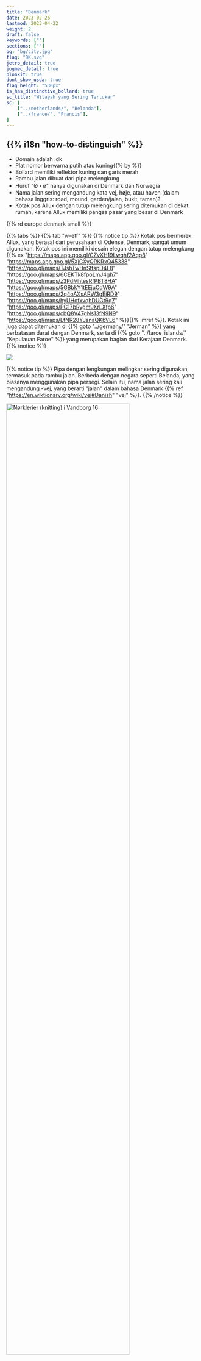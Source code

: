 ```yaml
---
title: "Denmark"
date: 2023-02-26
lastmod: 2023-04-22
weight: 2
draft: false
keywords: [""]
sections: [""]
bg: "bg/city.jpg"
flag: "DK.svg"
jetro_detail: true
jogmec_detail: true
plonkit: true
dont_show_usda: true
flag_height: "530px"
is_has_distinctive_bollard: true
sc_title: "Wilayah yang Sering Tertukar"
sc: [
    ["../netherlands/", "Belanda"],
    ["../france/", "Prancis"],
]
---
```


<div class="main-desciption country-description">
    <h2 class="section-title">{{% i18n "how-to-distinguish" %}}</h2>
    <ul class="rule-list">
        <li>Domain adalah <span class="quiz">.dk</span></li>
        <li>Plat nomor berwarna <span class="quiz">putih atau kuning</span>{{% by %}}</li>
        <li>Bollard memiliki <span class="quiz">reflektor kuning dan garis merah</span></li>
        <li>Rambu jalan dibuat dari <span class="quiz">pipa melengkung</span></li>
        <li>Huruf "Ø・ø" hanya digunakan di Denmark dan <span class="quiz">Norwegia</span></li>
        <li class="no-evidence">Nama jalan sering mengandung kata <span class="quiz">vej</span>, høje, atau haven (dalam bahasa Inggris: road, mound, garden/jalan, bukit, taman)?</li>
        <li class="no-evidence">Kotak pos Allux dengan <span class="quiz">tutup melengkung</span> sering ditemukan di dekat rumah, karena Allux memiliki pangsa pasar yang besar di Denmark</li>
    </ul>
    {{% rd europe denmark small %}}
</div>

{{% tabs %}}
{{% tab "w-etf" %}}
{{% notice tip %}}
Kotak pos bermerek Allux, yang berasal dari perusahaan di Odense, Denmark, sangat umum digunakan. Kotak pos ini memiliki desain elegan dengan tutup melengkung {{% ex "https://maps.app.goo.gl/CZvXH19Lwqhf2Aqp8" "https://maps.app.goo.gl/5XjCXyQRKRxQ45338" "https://goo.gl/maps/TJshTwHnStfspD4L8" "https://goo.gl/maps/6CEKTk8fpoLmJ4gh7" "https://goo.gl/maps/z3PdMhtesRfPBT8HA" "https://goo.gl/maps/5GBbkY1tEEjuCdW9A" "https://goo.gl/maps/2q4oAXsARW3gEjRD9" "https://goo.gl/maps/hyUHofxvqhDUGt9q7" "https://goo.gl/maps/PC17bRygm9XrLXtp6" "https://goo.gl/maps/cbQ8V47gNs13fN9N9" "https://goo.gl/maps/LfNR28YJsnaQKbVL6" %}}{{% imref %}}. Kotak ini juga dapat ditemukan di {{% goto "../germany/" "Jerman" %}} yang berbatasan darat dengan Denmark, serta di {{% goto "../faroe_islands/" "Kepulauan Faroe" %}} yang merupakan bagian dari Kerajaan Denmark.
{{% /notice %}}
<div class="googlemap-if">
<img src="2024-10-15-23-20-20.png">
</div>

{{% notice tip %}}
Pipa dengan <span class="quiz">lengkungan melingkar</span> sering digunakan, termasuk pada rambu jalan. Berbeda dengan negara seperti Belanda, yang biasanya menggunakan pipa persegi. Selain itu, nama jalan sering kali mengandung <span class="quiz">-vej</span>, yang berarti "jalan" dalam bahasa Denmark {{% ref "https://en.wiktionary.org/wiki/vej#Danish" "vej" %}}.
{{% /notice %}}
<div class="googlemap-if">
<a data-flickr-embed="true" href="https://www.flickr.com/photos/walter_johannesen/7669586170/" title="Nørklerier (knitting) i Vandborg 16"><img src="https://live.staticflickr.com/8003/7669586170_88de1d1d5b_c.jpg" width="80%" alt="Nørklerier (knitting) i Vandborg 16"/></a><script async src="//embedr.flickr.com/assets/client-code.js" charset="utf-8"></script>
</div>

{{% notice tip %}}
Bollard di Denmark memiliki <span class="quiz">reflektor kuning dan garis merah</span> {{% ex "https://maps.app.goo.gl/9aokZujn399n7AJt9" "https://goo.gl/maps/go3gDCpJTiSecArf7" "https://goo.gl/maps/AJpWxsWiskTXCnyv8" %}}. Perhatikan bahwa pita oranye di bagian atas bollard kadang warnanya memudar {{% imref %}}.
{{% /notice %}}
<div class="googlemap-if unclickable">
<img src="./bollards.png" width="90%" alt="Bollard Denmark" />
</div>

{{% notice tip %}}
Nama jalan di Denmark sering kali mengandung kata <span class="quiz">vej</span>, høje, atau haven {{% ex "https://maps.app.goo.gl/3jLBjRir1QwGqp1HA" "https://maps.app.goo.gl/PS5i5Ev2ixegsPdt8" "https://maps.app.goo.gl/7jpPBxtWTta6aEn2A" %}}.
{{% /notice %}}
<div class="googlemap-if">
<img src="./street-sign.jpg" width="95%">
</div>

{{% notice tip %}}
Banyak rumah di Denmark memiliki tiang bendera di depan, yang digunakan untuk mengibarkan bendera pada hari libur atau ulang tahun {{% ex "https://maps.app.goo.gl/H8EUtVvjRG9WN7AXA" "https://maps.app.goo.gl/N9rpu6NoVyxbM8bJ7" "https://maps.app.goo.gl/5x8oKSpKQ5Li6hP67" "https://maps.app.goo.gl/mm1STHyENuP6TSdSA" "https://maps.app.goo.gl/PckYsMgpz4ShSmir9" "https://maps.app.goo.gl/Z58g6R6Cgho4PszA6" %}}{{% ref "https://theslowroad.org/quirks-of-denmark/" "Quirks of Denmark" %}}. Bendera yang dikibarkan sering kali berbentuk sangat ramping {{% ex "https://maps.app.goo.gl/4bAes6SYNwc6xpML7" "https://maps.app.goo.gl/jqNCM2covDMA4guQ7" %}}.
{{% /notice %}}
<div class="googlemap-if">
<img src="./denmark_home_afternoon_nature.jpg" width="95%">
</div>

{{% notice tip %}}
Plat nomor berwarna kuning juga ada di Denmark, jadi berhati-hatilah agar tidak salah mengenalinya sebagai {{% goto "../netherlands/" "Belanda" %}} {{% ex "https://maps.app.goo.gl/ugD4ZwBMfNa7QLyu9" "https://maps.app.goo.gl/PgYkVZjz65q9ToL8A" %}}.
{{% /notice %}}

{{% lb 50 %}}
![](2023-04-12-06-08-23.png)

public domain
{{% /lb %}}
{{% lb 50 %}}
![](DK_parrot_license_plate_2009.svg)

public domain
{{% /lb %}}
{{% lb 50 %}}
![](DK_van_plate_2009.svg)

public domain
{{% /lb %}}
{{% /tab %}}
{{% tab "w-road" %}}

{{% notice tip %}}
Pipa melengkung sering ditemukan di Denmark, termasuk pada desain rambu jalan. Selain itu, tanda penyeberangan jalan memiliki desain yang unik dibandingkan negara lain.
{{% /notice %}}
<div class="googlemap-if">
<iframe src="https://www.google.com/maps/embed?pb=!4v1680252562741!6m8!1m7!1sZWJhmh_4nqfjNA9AtQnDOQ!2m2!1d55.79352258936748!2d12.49210912176099!3f271.2037104269405!4f-10.76706602482001!5f3.325193203789971" width="295" height="295" style="border:0;" allowfullscreen="" loading="lazy" referrerpolicy="no-referrer-when-downgrade"></iframe>
<iframe src="https://www.google.com/maps/embed?pb=!4v1680252582279!6m8!1m7!1snWlXLFx1EGjSLhIwboHCOg!2m2!1d55.79340002013565!2d12.49141446024509!3f211.88190720125897!4f5.226000330268334!5f3.325193203789971" width="295" height="295" style="border:0;" allowfullscreen="" loading="lazy" referrerpolicy="no-referrer-when-downgrade"></iframe>
</div>

{{% /tab %}}
{{% /tabs %}}

<div class="main-desciption area-description">
    <h2 class="section-title">{{% i18n "narrow-down-the-area" %}}</h2>
    <ul class="rule-list">
        <li>Papan penunjuk di Pulau Bornholm biasanya menunjukkan jarak ke '<span class="quiz">Nexø</span>' atau '<span class="quiz">Rønne</span>' {{% ex "https://goo.gl/maps/AaA292UvuzZmYiEo6" "https://goo.gl/maps/aDJ7AxW2wrjWRW6r9" "https://goo.gl/maps/69rTo4Bsd59Xao8R6" "https://goo.gl/maps/7zuWmXYcwsUDgVfRA" "https://goo.gl/maps/gjMtiYCZsHe8WEY97" "https://goo.gl/maps/rQ64zpbCLMmedBvz9" %}}{{% by "https://ja.wikipedia.org/wiki/%E3%83%AC%E3%82%B9%E5%B3%B6" "wiki" "Pulau Bornholm" %}}</li>
        <li>Di Pulau Læsø, sebuah pulau terpencil, terdapat bangunan kayu tradisional {{% by "https://ja.wikipedia.org/wiki/%E3%83%9C%E3%83%BC%E3%83%B3%E3%83%9B%E3%83%AB%E3%83%A0%E5%B3%B6" "wiki" "Læsø" %}}</li>
        <li>Pulau Anholt juga merupakan pulau terpencil
            <ul>
                <li>Di sisi timur pulau, terdapat hamparan <span class="quiz">pasir</span> akibat penebangan pohon untuk bahan bakar mercusuar</li>
                <li>Di pinggir jalan, sering terlihat tumpukan <span class="quiz">pasir</span> {{% ref "https://en.wikipedia.org/wiki/Anholt_(Denmark)" "Anholt (Denmark)" %}}</li>
            </ul>
        </li>
        <li>Wilayah otonomi Denmark seperti {{% goto "../../n_america/greenland/" "Greenland" %}} dan {{% goto "../faroe_islands/" "Kepulauan Faroe" %}} juga dapat muncul</li>
    </ul>
</div>

{{% tabs %}}
{{% tab "Pulau Bornholm" %}}

{{% notice tip %}}
Papan penunjuk di Pulau Bornholm hampir selalu menunjukkan '<span class="quiz">Nexø</span>' atau '<span class="quiz">Rønne</span>'. Bahkan pada papan kecil untuk rute sepeda sering ditemukan {{% ref "https://ja.wikipedia.org/wiki/%E3%83%AC%E3%83%8D" "『Rønne - Wikipedia』" %}}.
{{% /notice %}}

<div class="googlemap-if">
<iframe src="https://www.google.com/maps/embed?pb=!4v1691005725372!6m8!1m7!1strmPFlCuFC45oLK3wHu6Yw!2m2!1d55.07397758171165!2d14.92096067249546!3f41.08030279379204!4f-10.843329437286414!5f3.0113340896155862" width="600" height="250" style="border:0;" allowfullscreen="" loading="lazy" referrerpolicy="no-referrer-when-downgrade"></iframe>
</div>

{{% /tab %}}
{{% tab "Bangunan Kayu di Pulau Læsø" %}}

{{% notice tip %}}
Pulau Læsø memiliki bangunan kayu tradisional {{% by "https://ja.wikipedia.org/wiki/%E3%83%9C%E3%83%BC%E3%83%B3%E3%83%9B%E3%83%AB%E3%83%A0%E5%B3%B6" "wiki" "Læsø" %}}. Papan penunjuk di pulau ini sering menyebut nama seperti 'Byrum', 'Vesterø Havn', atau 'Østerby Havn' {{% ex "https://maps.app.goo.gl/vF1e42chkdK6ep1U9" "https://maps.app.goo.gl/1utGCN35cuz7bnxB7" %}}.
{{% /notice %}}

<div class="googlemap-if">
<iframe src="https://www.google.com/maps/embed?pb=!4v1685715672800!6m8!1m7!1sk7YWZkBYx1AzkLEjDoGVMg!2m2!1d57.26311626119966!2d11.03311029395011!3f281.53783425047243!4f0.3680693973414719!5f1.4939587085738273" width="550" height="250" style="border:0;" allowfullscreen="" loading="lazy" referrerpolicy="no-referrer-when-downgrade"></iframe>
</div>

{{% /tab %}}
{{% tab "Hamparan Pasir di Pulau Anholt" %}}

{{% notice tip %}}
Sisi timur Pulau Anholt didominasi oleh hamparan pasir, dengan sedikit atau bahkan tanpa jalan {{% ex "https://maps.app.goo.gl/CLhRgZd6abC2CCfC6" "https://maps.app.goo.gl/v8kQnsvA3AuM7Z6r8" %}}. Bahkan di lokasi dengan jalan, sering terlihat tumpukan pasir di tepi jalan atau permukaan jalan yang menyerupai pasir {{% ex "https://maps.app.goo.gl/v8kQnsvA3AuM7Z6r8" "https://maps.app.goo.gl/X6dEikSEQALMDUMc7" %}}.
{{% /notice %}}

<div class="googlemap-if no-margin">
<img src="./Anholt_island_view_2005.jpg" width="95%">
<iframe src="https://www.google.com/maps/embed?pb=!4v1697261565914!6m8!1m7!1sja229-1LQr8vmd1-vK0EtQ!2m2!1d56.71580830041433!2d11.54309706651893!3f339.80967863425553!4f-2.5571449070028933!5f0.4000000000000002" width="95%" height="300" style="border:0;" allowfullscreen="" loading="lazy" referrerpolicy="no-referrer-when-downgrade"></iframe>
</div>

{{% /tab %}}
{{% /tabs %}}

{{% imgref %}}

<li>Gambar kotak pos diambil dari '<a href="https://allux.com/allux-6000/p/66491">Allux 6000 - Scandinavian design</a>'</li>
<li>Gambar bollard telah diolah dari sumber berikut:
    <ul>
        <li>By <a rel="nofollow" class="external text" href="https://www.flickr.com/people/84554176@N00">Guillaume Baviere</a> from Copenhagen, Denmark - <a rel="nofollow" class="external text" href="https://www.flickr.com/photos/84554176@N00/16997362030/">2015-04-11</a>, <a href="https://creativecommons.org/licenses/by-sa/2.0" title="Creative Commons Attribution-Share Alike 2.0">CC BY-SA 2.0</a>, <a href="https://commons.wikimedia.org/w/index.php?curid=74159251">Link</a>
        </li>
        <li>By © 2009 by <a href="//commons.wikimedia.org/wiki/User:Tsca" title="User:Tsca">Tomasz Sienicki</a> <span style="color:grey">[user: <a href="//commons.wikimedia.org/wiki/User:Tsca" title="User:Tsca">tsca</a>, mail: tomasz.sienicki at gmail.com]</span> - Photograph by <a href="//commons.wikimedia.org/wiki/User:Tsca" title="User:Tsca">Tomasz Sienicki</a> (<span class="int-own-work" lang="en">Own work</span>), <a href="https://creativecommons.org/licenses/by/3.0" title="Creative Commons Attribution 3.0">CC BY 3.0</a>, <a href="https://commons.wikimedia.org/w/index.php?curid=7691913">Link</a>
        </li>
    </ul>
</li>
{{% /imgref %}}
